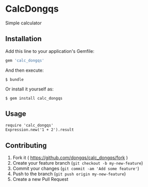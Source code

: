 # CalcDongqs

Simple calculator

## Installation

Add this line to your application's Gemfile:

```ruby
gem 'calc_dongqs'
```

And then execute:

    $ bundle

Or install it yourself as:

    $ gem install calc_dongqs

## Usage

    require 'calc_dongqs'
    Expression.new('1 + 2').result

## Contributing

1. Fork it ( https://github.com/dongqs/calc_dongqs/fork )
2. Create your feature branch (`git checkout -b my-new-feature`)
3. Commit your changes (`git commit -am 'Add some feature'`)
4. Push to the branch (`git push origin my-new-feature`)
5. Create a new Pull Request
